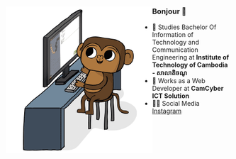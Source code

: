 <div align='center'><h1></h1></div>
<img src='https://github.com/keshavsingh4522/keshavsingh4522/blob/master/Assets/Monkey_Kid_Coding.gif' align='left'>

### Bonjour 🙏  
- :school: Studies Bachelor Of Information of Technology and Communication Engineering at **Institute of Technology of Cambodia - សាលាតិចណូ**  </a>
- 🏬 Works as a Web Developer at  **CamCyber ICT Solution**
- 🧑‍💻 Social Media [Instagram](https://www.instagram.com/definitelynothak/) 
<!-- - ⚡ Languages: **PHP | SQL | HTML | CSS | JAVA** -->


